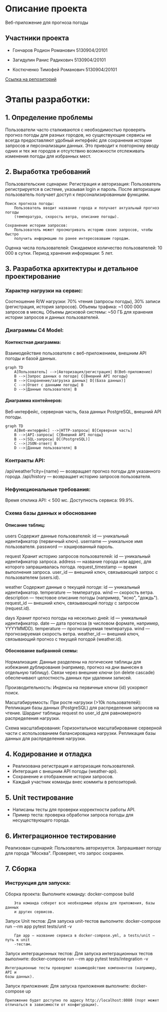 # Описание проекта
Веб-приложение для прогноза погоды
## Участники проекта

- Гончаров Родион Романович 5130904/20101

- Загидулин Ранис Радикович 5130904/20101

- Костюченко Тимофей Романович 5130904/20101

[Ссылка на репозиторий](https://github.com/raniszagid/weather_app)

# Этапы разработки:
## 1. Определение проблемы

Пользователи часто сталкиваются с необходимостью проверять прогноз погоды для разных городов, но существующие сервисы не всегда предоставляют удобный интерфейс для сохранения истории запросов и персонализации данных. Это приводит к повторному вводу одних и тех же городов и отсутствию возможности отслеживать изменения погоды для избранных мест.

## 2. Выработка требований

Пользовательские сценарии:
    Регистрация и авторизация:
        Пользователь регистрируется в системе, указывая login и пароль.
	    После авторизации пользователь получает доступ к персонализированным 
	    функциям.

    Поиск прогноза погоды:
        Пользователь вводит название города и получает актуальный прогноз погоды 
        (температура, скорость ветра, описание погоды).

    Сохранение истории запросов:
        Пользователь может просматривать историю своих запросов, чтобы быстро 
        получить информацию по ранее интересовавшим городам.

Оценка числа пользователей:
    Ожидаемое количество пользователей: 10 000 в сутки.
    Период хранения информации: 5 лет.

## 3. Разработка архитектуры и детальное проектирование

### Характер нагрузки на сервис:
Соотношение R/W нагрузки: 70% чтения (запросы погоды), 30% записи (регистрация, история запросов).
Объемы трафика: ~1 000 000 запросов в месяц.
Объемы дисковой системы: ~50 ГБ для хранения истории запросов и данных пользователей.

### Диаграммы C4 Model:

#### Контекстная диаграмма:
Взаимодействие пользователя с веб-приложением, внешним API погоды и базой данных.

```mermaid
graph TD
    A[Пользователь] -->|Авторизация/регистрация| B(Веб-приложение)
    B -->|Запрос данных о погоде| C{Внешний API погоды}
    B -->|Сохранение/загрузка данных| D[(База данных)]
    C -->|Ответ с данными погоды| B
    D -->|Данные пользователя| B
```

#### Диаграмма контейнеров:
Веб-интерфейс, серверная часть, база данных PostgreSQL, внешний API погоды.

```mermaid
graph TD
    A[Веб-интерфейс] -->|HTTP-запросы| B[Серверная часть]
    B -->|API-запросы| C{Внешний API погоды}
    B -->|SQL-запросы| D[(PostgreSQL)]
    C -->|JSON-ответ| B
    D -->|Данные пользователя| B
```
### Контракты API:
/api/weather?city={name} — возвращает прогноз погоды для указанного города.
/api/history — возвращает историю запросов пользователя.

### Нефункциональные требования:
Время отклика API: < 500 мс.
Доступность сервиса: 99.9%.

### Схема базы данных и обоснование

#### Описание таблиц:
users
	Содержит данные пользователей:
	    id — уникальный идентификатор (первичный ключ).
        username — уникальное имя пользователя.
        password — хэшированный пароль.

request
	Хранит историю запросов пользователей:
		id — уникальный идентификатор запроса.
		address — название города или адрес, для которого запрашивалась погода.
		request_timestamp — время выполнения запроса.
		user_id — внешний ключ, связывающий запрос с пользователем (users.id).

weather
	Содержит данные о текущей погоде:
		id — уникальный идентификатор.
		temperature — температура.
		wind — скорость ветра.
		description — текстовое описание погоды (например, "ясно", "дождь").
		request_id — внешний ключ, связывающий погоду с запросом (request.id).

days
	Хранит прогноз погоды на несколько дней:
		id — уникальный идентификатор.
		date — дата прогноза (в числовом формате, например, YYYYMMDD).
		temperature — прогнозируемая температура.
		wind — прогнозируемая скорость ветра.
		weather_id — внешний ключ, связывающий прогноз с текущей погодой (weather.id).

#### Обоснование выбранной схемы:

Нормализация:
	Данные разделены на логические таблицы для избежания дублирования (например, прогноз на дни вынесен в отдельную таблицу).
	Связи через внешние ключи (on delete cascade) обеспечивают целостность данных при удалении записей.

Производительность:
	Индексы на первичные ключи (id) ускоряют поиск.

Масштабируемость:
    При росте нагрузки (>10k пользователей):
        Репликация базы данных (PostgreSQL) для распределения запросов на чтение.
        Шардинг таблицы request по user_id для равномерного распределения нагрузки.
	
Схема масштабирования:
    Горизонтальное масштабирование серверной части с использованием балансировщика нагрузки.
    Репликация базы данных для распределения нагрузки.

## 4. Кодирование и отладка
- Реализована регистрация и авторизация пользователей.
- Интеграция с внешним API погоды (weather-api).
- Сохранение и отображение истории запросов.
- Каждый участник команды внес коммиты в репозиторий.

## 5. Unit тестирование
- Написаны тесты для проверки корректности работы API.
- Пример теста: проверка обработки запроса погоды для несуществующего города.

## 6. Интеграционное тестирование
Реализован сценарий:
	Пользователь авторизуется.
	Запрашивает погоду для города "Москва".
	Проверяет, что запрос сохранен.

## 7. Сборка

### Инструкция для запуска:
Сборка проекта:
	Выполните команду:
		docker-compose build

		Эта команда соберет все необходимые образы для приложения, базы данных 
		и других сервисов.

Запуск Unit тестов:
	Для запуска unit-тестов выполните:
		docker-compose run --rm app pytest tests/unit -v

		Где app — название сервиса в docker-compose.yml, а tests/unit — путь к unit
		-тестам.
		

Запуск интеграционных тестов:
	Для запуска интеграционных тестов выполните:
		docker-compose run --rm app pytest tests/integration -v
		
	Интеграционные тесты проверяют взаимодействие компонентов (например, API и 
	базы данных).

Запуск приложения:
	Для запуска приложения выполните:
		docker-compose up

	Приложение будет доступно по адресу http://localhost:8080 (порт может 
	отличаться в зависимости от конфигурации).
